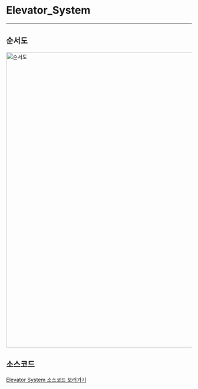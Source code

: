 # Elevator_System
---
## 순서도
<img src="https://private-user-images.githubusercontent.com/192555666/409504105-cf194982-a22f-4291-84d6-aa1082a49973.svg?jwt=eyJhbGciOiJIUzI1NiIsInR5cCI6IkpXVCJ9.eyJpc3MiOiJnaXRodWIuY29tIiwiYXVkIjoicmF3LmdpdGh1YnVzZXJjb250ZW50LmNvbSIsImtleSI6ImtleTUiLCJleHAiOjE3Mzg2NjQxODcsIm5iZiI6MTczODY2Mzg4NywicGF0aCI6Ii8xOTI1NTU2NjYvNDA5NTA0MTA1LWNmMTk0OTgyLWEyMmYtNDI5MS04NGQ2LWFhMTA4MmE0OTk3My5zdmc_WC1BbXotQWxnb3JpdGhtPUFXUzQtSE1BQy1TSEEyNTYmWC1BbXotQ3JlZGVudGlhbD1BS0lBVkNPRFlMU0E1M1BRSzRaQSUyRjIwMjUwMjA0JTJGdXMtZWFzdC0xJTJGczMlMkZhd3M0X3JlcXVlc3QmWC1BbXotRGF0ZT0yMDI1MDIwNFQxMDExMjdaJlgtQW16LUV4cGlyZXM9MzAwJlgtQW16LVNpZ25hdHVyZT1hYmM5MDNjN2ZjNDZiYjZmZTQ3NzI0M2ViZDc1ZGQxZjM4MjEzZWU5YTczMzc3MjNlODUyYTg1YWM2MWQwZmUyJlgtQW16LVNpZ25lZEhlYWRlcnM9aG9zdCJ9.ukUgEUx5Oo5q2x3c48K718C7QYNK8zqfox0dnNmHHzg" alt="순서도" width="800" />

## 소스코드
[Elevator System 소스코드 보러가기](./elevator_system.ino)
